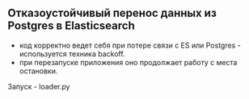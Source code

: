## Отказоустойчивый перенос данных из Postgres в Elasticsearch
- код корректно ведет себя при потере связи с ES или Postgres - используется техника backoff.
- при перезапуске приложения оно продолжает работу с места остановки.

Запуск - loader.py
